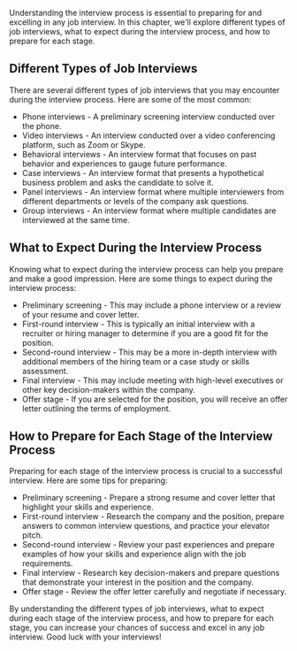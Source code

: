 
Understanding the interview process is essential to preparing for and excelling in any job interview. In this chapter, we'll explore different types of job interviews, what to expect during the interview process, and how to prepare for each stage.

Different Types of Job Interviews
---------------------------------

There are several different types of job interviews that you may encounter during the interview process. Here are some of the most common:

* Phone interviews - A preliminary screening interview conducted over the phone.
* Video interviews - An interview conducted over a video conferencing platform, such as Zoom or Skype.
* Behavioral interviews - An interview format that focuses on past behavior and experiences to gauge future performance.
* Case interviews - An interview format that presents a hypothetical business problem and asks the candidate to solve it.
* Panel interviews - An interview format where multiple interviewers from different departments or levels of the company ask questions.
* Group interviews - An interview format where multiple candidates are interviewed at the same time.

What to Expect During the Interview Process
-------------------------------------------

Knowing what to expect during the interview process can help you prepare and make a good impression. Here are some things to expect during the interview process:

* Preliminary screening - This may include a phone interview or a review of your resume and cover letter.
* First-round interview - This is typically an initial interview with a recruiter or hiring manager to determine if you are a good fit for the position.
* Second-round interview - This may be a more in-depth interview with additional members of the hiring team or a case study or skills assessment.
* Final interview - This may include meeting with high-level executives or other key decision-makers within the company.
* Offer stage - If you are selected for the position, you will receive an offer letter outlining the terms of employment.

How to Prepare for Each Stage of the Interview Process
------------------------------------------------------

Preparing for each stage of the interview process is crucial to a successful interview. Here are some tips for preparing:

* Preliminary screening - Prepare a strong resume and cover letter that highlight your skills and experience.
* First-round interview - Research the company and the position, prepare answers to common interview questions, and practice your elevator pitch.
* Second-round interview - Review your past experiences and prepare examples of how your skills and experience align with the job requirements.
* Final interview - Research key decision-makers and prepare questions that demonstrate your interest in the position and the company.
* Offer stage - Review the offer letter carefully and negotiate if necessary.

By understanding the different types of job interviews, what to expect during each stage of the interview process, and how to prepare for each stage, you can increase your chances of success and excel in any job interview. Good luck with your interviews!
